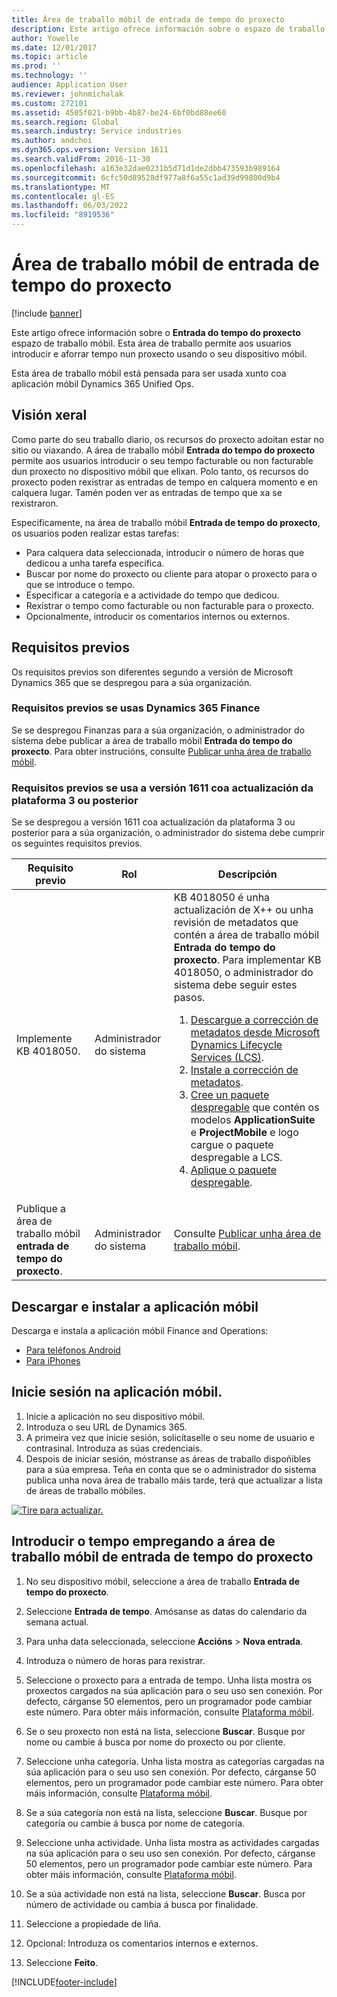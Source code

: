 ```yaml
---
title: Área de traballo móbil de entrada de tempo do proxecto
description: Este artigo ofrece información sobre o espazo de traballo móbil de entrada de tempo do proxecto. Esta área de traballo permite aos usuarios introducir e aforrar tempo nun proxecto usando o seu dispositivo móbil.
author: Yowelle
ms.date: 12/01/2017
ms.topic: article
ms.prod: ''
ms.technology: ''
audience: Application User
ms.reviewer: johnmichalak
ms.custom: 272101
ms.assetid: 4505f021-b9bb-4b87-be24-6bf0bd88ee60
ms.search.region: Global
ms.search.industry: Service industries
ms.author: andchoi
ms.dyn365.ops.version: Version 1611
ms.search.validFrom: 2016-11-30
ms.openlocfilehash: a163e32dae0231b5d71d1de2dbb473593b989164
ms.sourcegitcommit: 6cfc50d89528df977a8f6a55c1ad39d99800d9b4
ms.translationtype: MT
ms.contentlocale: gl-ES
ms.lasthandoff: 06/03/2022
ms.locfileid: "8919536"
---
```

# <a name="project-time-entry-mobile-workspace"></a>Área de traballo móbil de entrada de tempo do proxecto

[!include [banner](../includes/banner.md)]

Este artigo ofrece información sobre o **Entrada do tempo do proxecto** espazo de traballo móbil. Esta área de traballo permite aos usuarios introducir e aforrar tempo nun proxecto usando o seu dispositivo móbil.

Esta área de traballo móbil está pensada para ser usada xunto coa aplicación móbil Dynamics 365 Unified Ops. 

## <a name="overview"></a>Visión xeral
Como parte do seu traballo diario, os recursos do proxecto adoitan estar no sitio ou viaxando. A área de traballo móbil **Entrada do tempo do proxecto** permite aos usuarios introducir o seu tempo facturable ou non facturable dun proxecto no dispositivo móbil que elixan. Polo tanto, os recursos do proxecto poden rexistrar as entradas de tempo en calquera momento e en calquera lugar. Tamén poden ver as entradas de tempo que xa se rexistraron. 

Especificamente, na área de traballo móbil **Entrada de tempo do proxecto**, os usuarios poden realizar estas tarefas:

-   Para calquera data seleccionada, introducir o número de horas que dedicou a unha tarefa específica.
-   Buscar por nome do proxecto ou cliente para atopar o proxecto para o que se introduce o tempo.
-   Especificar a categoría e a actividade do tempo que dedicou.
-   Rexistrar o tempo como facturable ou non facturable para o proxecto.
-   Opcionalmente, introducir os comentarios internos ou externos.

## <a name="prerequisites"></a>Requisitos previos
Os requisitos previos son diferentes segundo a versión de Microsoft Dynamics 365 que se despregou para a súa organización.

### <a name="prerequisites-if-you-use-dynamics-365-finance"></a>Requisitos previos se usas Dynamics 365 Finance
Se se despregou Finanzas para a súa organización, o administrador do sistema debe publicar a área de traballo móbil **Entrada do tempo do proxecto**. Para obter instrucións, consulte [Publicar unha área de traballo móbil](/dynamics365/fin-ops-core/dev-itpro/mobile-apps/publish-mobile-workspace).

### <a name="prerequisites-if-you-use-version-1611-with-platform-update-3-or-later"></a>Requisitos previos se usa a versión 1611 coa actualización da plataforma 3 ou posterior
Se se despregou a versión 1611 coa actualización da plataforma 3 ou posterior para a súa organización, o administrador do sistema debe cumprir os seguintes requisitos previos. 

<table>
<thead>
<tr class="header">
<th>Requisito previo</th>
<th>Rol</th>
<th>Descripción</th>
</tr>
</thead>
<tbody>
<tr class="odd">

<td>Implemente KB 4018050.</td>
<td>Administrador do sistema</td>
<td>KB 4018050 é unha actualización de X++ ou unha revisión de metadatos que contén a área de traballo móbil <strong>Entrada do tempo do proxecto</strong>. Para implementar KB 4018050, o administrador do sistema debe seguir estes pasos.
<ol>
<li><a href="/dynamics365/fin-ops-core/dev-itpro/migration-upgrade/download-hotfix-lcs">Descargue a corrección de metadatos desde Microsoft Dynamics Lifecycle Services (LCS)</a>.</li>
<li><a href="/dynamics365/fin-ops-core/dev-itpro/migration-upgrade/install-metadata-hotfix-package">Instale a corrección de metadatos</a>.</li>
<li><a href="/dynamics365/fin-ops-core/dev-itpro/deployment/create-apply-deployable-package">Cree un paquete despregable</a> que contén os modelos <strong>ApplicationSuite</strong> e <strong>ProjectMobile</strong> e logo cargue o paquete despregable a LCS.</li>
<li><a href="/dynamics365/fin-ops-core/dev-itpro/deployment/apply-deployable-package-system">Aplique o paquete despregable</a>.</li>

</ol></td>
</tr>
<tr class="even">
<td>Publique a área de traballo móbil <strong>entrada de tempo do proxecto</strong>.</td>
<td>Administrador do sistema</td>
<td>Consulte <a href="/dynamics365/fin-ops-core/dev-itpro/mobile-apps/publish-mobile-workspace">Publicar unha área de traballo móbil</a>.</td>
</tr>
</tbody>
</table>

## <a name="download-and-install-the-mobile-app"></a>Descargar e instalar a aplicación móbil

Descarga e instala a aplicación móbil Finance and Operations:

-   [Para teléfonos Android](https://go.microsoft.com/fwlink/?linkid=850662)
-   [Para iPhones](https://go.microsoft.com/fwlink/?linkid=850663)

## <a name="sign-in-to-the-mobile-app"></a>Inicie sesión na aplicación móbil.
1.  Inicie a aplicación no seu dispositivo móbil.
2.  Introduza o seu URL de Dynamics 365.
3.  A primeira vez que inicie sesión, solicítaselle o seu nome de usuario e contrasinal. Introduza as súas credenciais.
4.  Despois de iniciar sesión, móstranse as áreas de traballo dispoñibles para a súa empresa. Teña en conta que se o administrador do sistema publica unha nova área de traballo máis tarde, terá que actualizar a lista de áreas de traballo móbiles.

[![Tire para actualizar.](./media/pull-to-refresh-list-of-workspaces-183x300.png)](./media/pull-to-refresh-list-of-workspaces.png)

## <a name="enter-time-by-using-the-project-time-entry-mobile-workspace"></a>Introducir o tempo empregando a área de traballo móbil de entrada de tempo do proxecto
1.  No seu dispositivo móbil, seleccione a área de traballo **Entrada de tempo do proxecto**.
2.  Seleccione **Entrada de tempo**. Amósanse as datas do calendario da semana actual.
3.  Para unha data seleccionada, seleccione **Accións** &gt; **Nova entrada**.
4.  Introduza o número de horas para rexistrar.
5.  Seleccione o proxecto para a entrada de tempo. Unha lista mostra os proxectos cargados na súa aplicación para o seu uso sen conexión. Por defecto, cárganse 50 elementos, pero un programador pode cambiar este número. Para obter máis información, consulte [Plataforma móbil](/dynamics365/fin-ops-core/dev-itpro/mobile-apps/mobile-app-home-page).
6.  Se o seu proxecto non está na lista, seleccione **Buscar**. Busque por nome ou cambie á busca por nome do proxecto ou por cliente.
7.  Seleccione unha categoría. Unha lista mostra as categorías cargadas na súa aplicación para o seu uso sen conexión. Por defecto, cárganse 50 elementos, pero un programador pode cambiar este número. Para obter máis información, consulte [Plataforma móbil](/dynamics365/fin-ops-core/dev-itpro/mobile-apps/mobile-app-home-page).
8.  Se a súa categoría non está na lista, seleccione **Buscar**. Busque por categoría ou cambie á busca por nome de categoría.
9.  Seleccione unha actividade. Unha lista mostra as actividades cargadas na súa aplicación para o seu uso sen conexión. Por defecto, cárganse 50 elementos, pero un programador pode cambiar este número. Para obter máis información, consulte [Plataforma móbil](/dynamics365/fin-ops-core/dev-itpro/mobile-apps/mobile-app-home-page).
10. Se a súa actividade non está na lista, seleccione **Buscar**. Busca por número de actividade ou cambia á busca por finalidade.

11. Seleccione a propiedade de liña.
12. Opcional: Introduza os comentarios internos e externos.
13. Seleccione **Feito**.


[!INCLUDE[footer-include](../includes/footer-banner.md)]